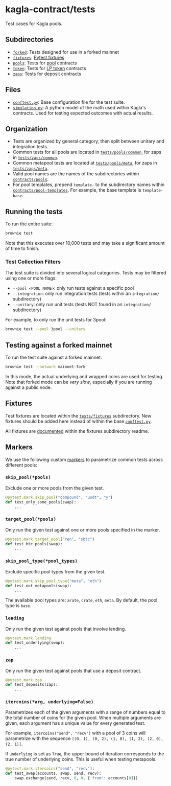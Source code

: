 # kagla-contract/tests

Test cases for Kagla pools.

## Subdirectories

- [`forked`](forked): Tests designed for use in a forked mainnet
- [`fixtures`](fixtures): [Pytest fixtures](https://docs.pytest.org/en/latest/fixture.html)
- [`pools`](pools): Tests for [pool](../contracts/pools) contracts
- [`token`](token): Tests for [LP token](../contracts/tokens) contracts
- [`zaps`](zaps): Tests for deposit contracts

## Files

- [`conftest.py`](conftest.py): Base configuration file for the test suite.
- [`simulation.py`](simulation.py): A python model of the math used within Kagla's contracts. Used for testing expected outcomes with actual results.

## Organization

- Tests are organized by general category, then split between unitary and integration tests.
- Common tests for all pools are located in [`tests/pools/common`](pools/common), for zaps in [`tests/zaps/common`](zaps/common).
- Common metapool tests are located at [`tests/pools/meta`](pools/meta), for zaps in [`tests/zaps/meta`](zaps/meta).
- Valid pool names are the names of the subdirectories within [`contracts/pools`](../contracts/pools).
- For pool templates, prepend `template-` to the subdirectory names within [`contracts/pool-templates`](../contracts/pool-templates). For example, the base template is `template-base`.

## Running the tests

To run the entire suite:

```bash
brownie test
```

Note that this executes over 10,000 tests and may take a significant amount of time to finish.

### Test Collection Filters

The test suite is divided into several logical categories. Tests may be filtered using one or more flags:

- `--pool <POOL NAME>`: only run tests against a specific pool
- `--integration`: only run integration tests (tests within an `integration/` subdirectory)
- `--unitary`: only run unit tests (tests NOT found in an `integration/` subdirectory)

For example, to only run the unit tests for 3pool:

```bash
brownie test --pool 3pool --unitary
```

## Testing against a forked mainnet

To run the test suite against a forked mainnet:

```bash
brownie test --network mainnet-fork
```

In this mode, the actual underlying and wrapped coins are used for testing. Note that forked mode can be _very slow_, especially if you are running against a public node.

## Fixtures

Test fixtures are located within the [`tests/fixtures`](fixtures) subdirectory. New fixtures should be added here instead of within the base [`conftest.py`](conftest.py).

All fixtures are [documented](fixtures/README.md) within the fixtures subdirectory readme.

## Markers

We use the following custom [markers](https://docs.pytest.org/en/stable/example/markers.html) to parametrize common tests across different pools:

### `skip_pool(*pools)`

Exclude one or more pools from the given test.

```python
@pytest.mark.skip_pool("compound", "usdt", "y")
def test_only_some_pools(swap):
    ...
```

### `target_pool(*pools)`

Only run the given test against one or more pools specified in the marker.

```python
@pytest.mark.target_pool("ren", "sbtc")
def test_btc_pools(swap):
    ...
```

### `skip_pool_type(*pool_types)`

Exclude specific pool types from the given test.

```python
@pytest.mark.skip_pool_type("meta", "eth")
def test_not_metapools(swap):
    ...
```

The available pool types are: `arate`, `crate`, `eth`, `meta`.
By default, the pool type is `base`.

### `lending`

Only run the given test against pools that involve lending.

```python
@pytest.mark.lending
def test_underlying(swap):
    ...
```

### `zap`

Only run the given test against pools that use a deposit contract.

```python
@pytest.mark.zap
def test_deposits(zap):
    ...
```

### `itercoins(*arg, underlying=False)`

Parametrizes each of the given arguments with a range of numbers equal to the total number of coins for the given pool. When multiple arguments are given, each argument has a unique value for every generated test.

For example, `itercoins("send", "recv")` with a pool of 3 coins will parametrize with the sequence `[(0, 1), (0, 2), (1, 0), (1, 2), (2, 0), (2, 1)]`.

If `underlying` is set as `True`, the upper bound of iteration corresponds to the true number of underlying coins. This is useful when testing metapools.

```python
@pytest.mark.itercoins("send", "recv"):
def test_swap(accounts, swap, send, recv):
    swap.exchange(send, recv, 0, 0, {'from': accounts[0]})
```
